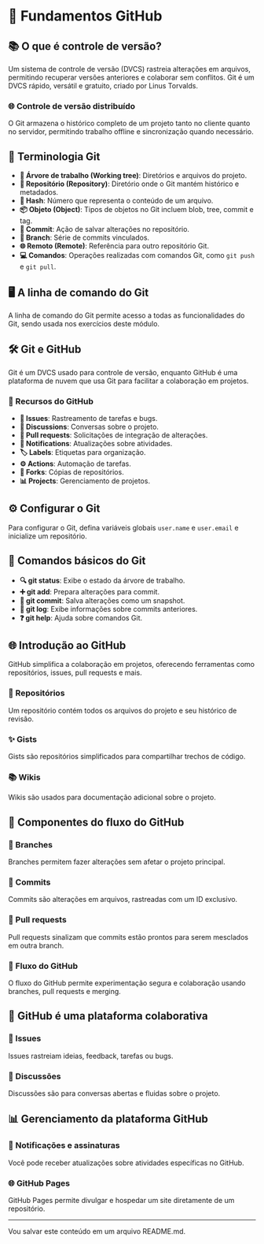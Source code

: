 # 🚀 Fundamentos GitHub

## 📚 O que é controle de versão?

Um sistema de controle de versão (DVCS) rastreia alterações em arquivos, permitindo recuperar versões anteriores e colaborar sem conflitos. Git é um DVCS rápido, versátil e gratuito, criado por Linus Torvalds.

### 🌐 Controle de versão distribuído

O Git armazena o histórico completo de um projeto tanto no cliente quanto no servidor, permitindo trabalho offline e sincronização quando necessário.

## 📖 Terminologia Git

- **🌳 Árvore de trabalho (Working tree)**: Diretórios e arquivos do projeto.
- **📁 Repositório (Repository)**: Diretório onde o Git mantém histórico e metadados.
- **🔢 Hash**: Número que representa o conteúdo de um arquivo.
- **📦 Objeto (Object)**: Tipos de objetos no Git incluem blob, tree, commit e tag.
- **💾 Commit**: Ação de salvar alterações no repositório.
- **🌿 Branch**: Série de commits vinculados.
- **🌐 Remoto (Remote)**: Referência para outro repositório Git.
- **💻 Comandos**: Operações realizadas com comandos Git, como `git push` e `git pull`.

## 🖥️ A linha de comando do Git

A linha de comando do Git permite acesso a todas as funcionalidades do Git, sendo usada nos exercícios deste módulo.

## 🛠️ Git e GitHub

Git é um DVCS usado para controle de versão, enquanto GitHub é uma plataforma de nuvem que usa Git para facilitar a colaboração em projetos.

### 🌟 Recursos do GitHub

- **🐞 Issues**: Rastreamento de tarefas e bugs.
- **💬 Discussions**: Conversas sobre o projeto.
- **🔄 Pull requests**: Solicitações de integração de alterações.
- **🔔 Notifications**: Atualizações sobre atividades.
- **🏷️ Labels**: Etiquetas para organização.
- **⚙️ Actions**: Automação de tarefas.
- **🍴 Forks**: Cópias de repositórios.
- **📊 Projects**: Gerenciamento de projetos.

## ⚙️ Configurar o Git

Para configurar o Git, defina variáveis globais `user.name` e `user.email` e inicialize um repositório.

## 📜 Comandos básicos do Git

- **🔍 git status**: Exibe o estado da árvore de trabalho.
- **➕ git add**: Prepara alterações para commit.
- **💾 git commit**: Salva alterações como um snapshot.
- **📜 git log**: Exibe informações sobre commits anteriores.
- **❓ git help**: Ajuda sobre comandos Git.

## 🌐 Introdução ao GitHub

GitHub simplifica a colaboração em projetos, oferecendo ferramentas como repositórios, issues, pull requests e mais.

### 📁 Repositórios

Um repositório contém todos os arquivos do projeto e seu histórico de revisão.

### ✨ Gists

Gists são repositórios simplificados para compartilhar trechos de código.

### 📚 Wikis

Wikis são usados para documentação adicional sobre o projeto.

## 🔄 Componentes do fluxo do GitHub

### 🌿 Branches

Branches permitem fazer alterações sem afetar o projeto principal.

### 💾 Commits

Commits são alterações em arquivos, rastreadas com um ID exclusivo.

### 🔄 Pull requests

Pull requests sinalizam que commits estão prontos para serem mesclados em outra branch.

### 🔄 Fluxo do GitHub

O fluxo do GitHub permite experimentação segura e colaboração usando branches, pull requests e merging.

## 🤝 GitHub é uma plataforma colaborativa

### 🐞 Issues

Issues rastreiam ideias, feedback, tarefas ou bugs.

### 💬 Discussões

Discussões são para conversas abertas e fluidas sobre o projeto.

## 📊 Gerenciamento da plataforma GitHub

### 🔔 Notificações e assinaturas

Você pode receber atualizações sobre atividades específicas no GitHub.

### 🌐 GitHub Pages

GitHub Pages permite divulgar e hospedar um site diretamente de um repositório.

---

Vou salvar este conteúdo em um arquivo README.md.
